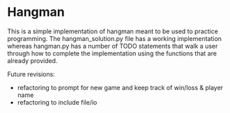 Hangman
========

This is a simple implementation of hangman meant to be used to practice programming. The hangman_solution.py file has a 
working implementation whereas hangman.py has a number of TODO statements that walk a user through how to complete
the implementation using the functions that are already provided.

Future revisions:
* refactoring to prompt for new game and keep track of win/loss & player name
* refactoring to include file/io
